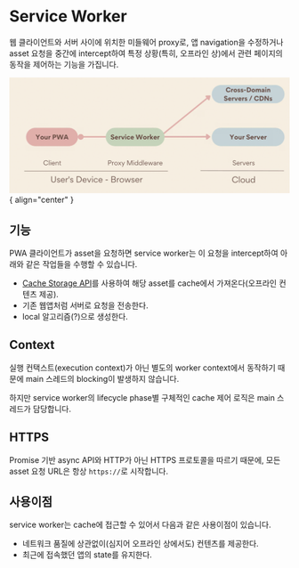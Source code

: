 # Service Worker

웹 클라이언트와 서버 사이에 위치한 미들웨어 proxy로, 앱 navigation을 수정하거나 asset 요청을 중간에 intercept하여 특정 상황(특히, 오프라인 상)에서 관련 페이지의 동작을 제어하는 기능을 가집니다.

![pwa](../image/pwa.png){ align="center" }

## 기능

PWA 클라이언트가 asset을 요청하면 service worker는 이 요청을 intercept하여 아래와 같은 작업들을 수행할 수 있습니다.

- [Cache Storage API](../../browser/web_api/cache_storage.md)를 사용하여 해당 asset를 cache에서 가져온다(오프라인 컨텐츠 제공).
- 기존 웹앱처럼 서버로 요청을 전송한다.
- local 알고리즘(?)으로 생성한다.

## Context

실행 컨택스트(execution context)가 아닌 별도의 worker context에서 동작하기 때문에 main 스레드의 blocking이 발생하지 않습니다.

하지만 service worker의 lifecycle phase별 구체적인 cache 제어 로직은 main 스레드가 담당합니다.

## HTTPS

Promise 기반 async API와 HTTP가 아닌 HTTPS 프로토콜을 따르기 때문에, 모든 asset 요청 URL은 항상 `https://`로 시작합니다.

## 사용이점

service worker는 cache에 접근할 수 있어서 다음과 같은 사용이점이 있습니다.

- 네트워크 품질에 상관없이(심지어 오프라인 상에서도) 컨텐츠를 제공한다.
- 최근에 접속했던 앱의 state를 유지한다.
